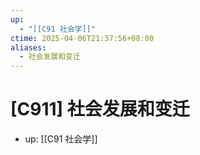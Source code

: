 ```yaml
---
up:
  - "[[C91 社会学]]"
ctime: 2025-04-06T21:37:56+08:00
aliases:
  - 社会发展和变迁
---
```


# [C911] 社会发展和变迁

- up: [[C91 社会学]]
